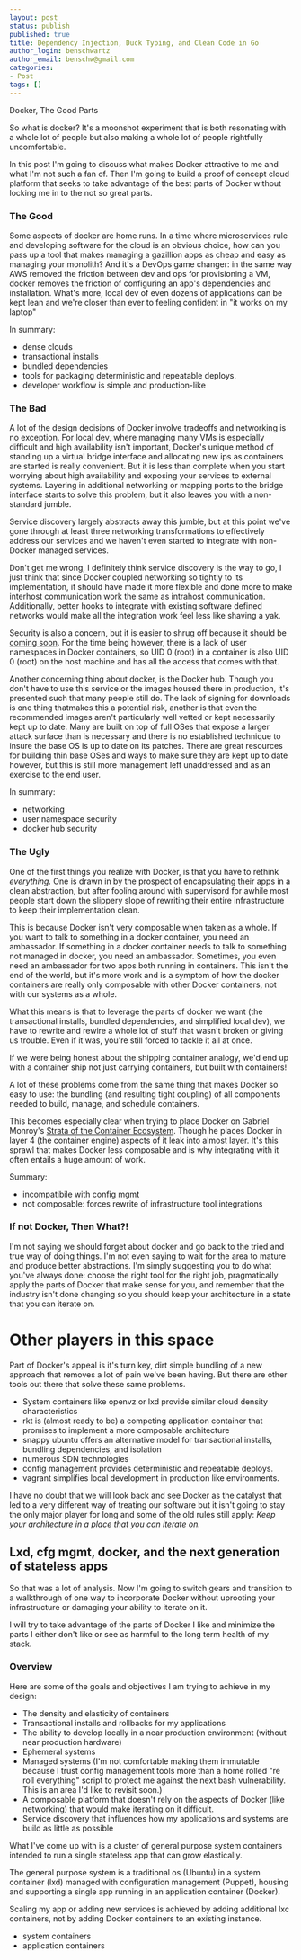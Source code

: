 ```yaml
---
layout: post
status: publish
published: true
title: Dependency Injection, Duck Typing, and Clean Code in Go
author_login: benschwartz
author_email: benschw@gmail.com
categories:
- Post
tags: []
---
```



<!--more-->

Docker, The Good Parts

So what is docker? It's a moonshot experiment that is both resonating with a whole lot of people but also making a whole lot of people rightfully uncomfortable.

In this post I'm going to discuss what makes Docker attractive to me and what I'm not such a fan of. Then I'm going to build a proof of concept cloud platform that seeks to take advantage of the best parts of Docker without locking me in to the not so great parts.

### The Good
Some aspects of docker are home runs. In a time where microservices rule and developing software for the cloud is an obvious choice, how can you pass up a tool that makes managing a gazillion apps as cheap and easy as managing your monolith? And it's a DevOps game changer: in the same way AWS removed the friction between dev and ops for provisioning a VM, docker removes the friction of configuring an app's dependencies and installation. What's more, local dev of even dozens of applications can be kept lean and we're closer than ever to feeling confident in "it works on my laptop"

In summary:

- dense clouds
- transactional installs
- bundled dependencies
- tools for packaging deterministic and repeatable deploys.
- developer workflow is simple and production-like

### The Bad
A lot of the design decisions of Docker involve tradeoffs and networking is no exception. For local dev, where managing many VMs is especially difficult and high availability isn't important, Docker's unique method of standing up a virtual bridge interface and allocating new ips as containers are started is really convenient. But it is less than complete when you start worrying about high availability and exposing your services to external systems. Layering in additional networking or mapping ports to the bridge interface starts to solve this problem, but it also leaves you with a non-standard jumble. 

Service discovery largely abstracts away this jumble, but at this point we've gone through at least three networking transformations to effectively address our services and we haven't even started to integrate with non-Docker managed services.

Don't get me wrong, I definitely think service discovery is the way to go, I just think that since Docker coupled networking so tightly to its implementation, it should have made it more flexible and done more to make interhost communication work the same as intrahost communication. Additionally, better hooks to integrate with existing software defined networks would make all the integration work feel less like shaving a yak.

Security is also a concern, but it is easier to shrug off because it should be [coming soon](http://blog.docker.com/2013/08/containers-docker-how-secure-are-they/). For the time being however, there is a lack of user namespaces in Docker containers, so UID 0 (root) in a container is also UID 0 (root) on the host machine and has all the access that comes with that.

Another concerning thing about docker, is the Docker hub. Though you don't have to use this service or the images housed there in production, it's presented such that many people still do. The lack of signing for downloads is one thing thatmakes this a potential risk, another is that even the recommended images aren't particularly well vetted or kept necessarily kept up to date. Many are built on top of full OSes that expose a larger attack surface than is necessary and there is no established technique to insure the base OS is up to date on its patches. There are great resources for building thin base OSes and ways to make sure they are kept up to date however, but this is still more management left unaddressed and as an exercise to the end user.

In summary:

- networking
- user namespace security
- docker hub security

### The Ugly
One of the first things you realize with Docker, is that you have to rethink _everything._ One is drawn in by the prospect of encapsulating their apps in a clean abstraction, but after fooling around with supervisord for awhile most people start down the slippery slope of rewriting their entire infrastructure to keep their implementation clean.

This is because Docker isn't very composable when taken as a whole. If you want to talk to something in a docker container, you need an ambassador. If something in a docker container needs to talk to something not managed in docker, you need an ambassador. Sometimes, you even need an ambassador for two apps both running in containers. This isn't the end of the world, but it's more work and is a symptom of how the docker containers are really only composable with other Docker containers, not with our systems as a whole.

What this means is that to leverage the parts of docker we want (the transactional installs, bundled dependencies, and simplified local dev), we have to rewrite and rewire a whole lot of stuff that wasn't broken or giving us trouble. Even if it was, you're still forced to tackle it all at once.

If we were being honest about the shipping container analogy, we'd end up with a container ship not just carrying containers, but built with containers!

A lot of these problems come from the same thing that makes Docker so easy to use: the bundling (and resulting tight coupling) of all components needed to build, manage, and schedule containers. 

This becomes especially clear when trying to place Docker on Gabriel Monroy's [Strata of the Container Ecosystem](http://t.co/4wuzpvMJhe). Though he places Docker in layer 4 (the container engine) aspects of it leak into almost layer. It's this sprawl that makes Docker less composable and is why integrating with it often entails a huge amount of work.

Summary:

- incompatibile with config mgmt
- not composable: forces rewrite of infrastructure tool integrations


### If not Docker, Then What?!
I'm not saying we should forget about docker and go back to the tried and true way of doing things. I'm not even saying to wait for the area to mature and produce better abstractions. I'm simply suggesting you to do what you've always done: choose the right tool for the right job, pragmatically apply the parts of Docker that make sense for you, and remember that the industry isn't done changing so you should keep your architecture in a state that you can iterate on.

# Other players in this space

Part of Docker's appeal is it's turn key, dirt simple bundling of a new approach that removes a lot of pain we've been having. But there are other tools out there that solve these same problems.

- System containers like openvz or lxd provide similar cloud density characteristics
- rkt is (almost ready to be) a competing application container that promises to implement a more composable architecture
- snappy ubuntu offers an alternative model for transactional installs, bundling dependencies, and isolation
- numerous SDN technologies 
- config management provides deterministic and repeatable deploys.
- vagrant simplifies local development in production like environments.

I have no doubt that we will look back and see Docker as the catalyst that led to a very different way of treating our software but it isn't going to stay the only major player for long and some of the old rules still apply:
_Keep your architecture in a place that you can iterate on._

## Lxd, cfg mgmt, docker, and the next generation of stateless apps

So that was a lot of analysis. Now I'm going to switch gears and transition to a walkthrough of one way to incorporate Docker without uprooting your infrastructure or damaging your ability to iterate on it.

I will try to take advantage of the parts of Docker I like and minimize the parts I either don't like or see as harmful to the long term health of my stack.

### Overview

Here are some of the goals and objectives I am trying to achieve in my design:

- The density and elasticity of containers
- Transactional installs and rollbacks for my applications
- The ability to develop locally in a near production environment (without near production hardware)
- Ephemeral systems
- Managed systems (I'm not comfortable making them immutable because I trust config management tools more than a home rolled "re roll everything" script to protect me against the next bash vulnerability. This is an area I'd like to revisit soon.)
- A composable platform that doesn't rely on the aspects of Docker (like networking) that would make iterating on it difficult.
- Service discovery that influences how my applications and systems are build as little as possible

What I've come up with is a cluster of general purpose system containers intended to run a single stateless app that can grow elastically. 

The general purpose system is a traditional os (Ubuntu) in a system container (lxd) managed with configuration management (Puppet), housing and supporting a single app running in an application container (Docker). 

Scaling my app or adding new services is achieved by adding additional lxc containers, not by adding Docker containers to an existing instance.


- system containers
- application containers


